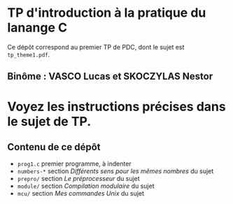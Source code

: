 # TP d'introduction à la pratique du lanange C

Ce dépôt correspond au premier TP de PDC, dont le sujet est `tp_theme1.pdf`.


##  Binôme : VASCO Lucas et SKOCZYLAS Nestor



Voyez les instructions précises dans le sujet de TP. 
=======

## Contenu de ce dépôt

* `prog1.c` premier programme, à indenter
* `numbers-*` section _Différents sens pour les mêmes nombres_ du sujet 
* `prepro/` section _Le préprocesseur_ du sujet 
* `module/` section _Compilation modulaire_ du sujet
* `mcu/` section _Mes commandes Unix_ du sujet 



